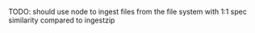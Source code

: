 TODO: should use node to ingest files from the file system with 1:1 spec similarity compared to ingestzip
